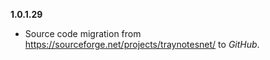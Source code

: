 

**1.0.1.29**
- Source code migration from https://sourceforge.net/projects/traynotesnet/ to _GitHub_.

